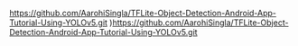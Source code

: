 https://github.com/AarohiSingla/TFLite-Object-Detection-Android-App-Tutorial-Using-YOLOv5.git )https://github.com/AarohiSingla/TFLite-Object-Detection-Android-App-Tutorial-Using-YOLOv5.git 
